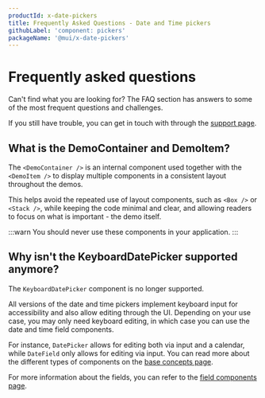 ```yaml
---
productId: x-date-pickers
title: Frequently Asked Questions - Date and Time pickers
githubLabel: 'component: pickers'
packageName: '@mui/x-date-pickers'
---
```


# Frequently asked questions

<p class="description">Can't find what you are looking for? The FAQ section has answers to some of the most frequent questions and challenges.</p>

If you still have trouble, you can get in touch with through the [support page](/x/introduction/support/).

## What is the DemoContainer and DemoItem?

The `<DemoContainer />` is an internal component used together with the `<DemoItem />` to display multiple components in a consistent layout throughout the demos.

This helps avoid the repeated use of layout components, such as `<Box />` or `<Stack />`, while keeping the code minimal and clear, and allowing readers to focus on what is important - the demo itself.

:::warn
You should never use these components in your application.
:::

## Why isn't the KeyboardDatePicker supported anymore?

The `KeyboardDatePicker` component is no longer supported.

All versions of the date and time pickers implement keyboard input for accessibility and also allow editing through the UI. Depending on your use case, you may only need keyboard editing, in which case you can use the date and time field components.

For instance, `DatePicker` allows for editing both via input and a calendar, while `DateField` only allows for editing via input. You can read more about the different types of components on the [base concepts page](/x/react-date-pickers/base-concepts/#other-components).

For more information about the fields, you can refer to the [field components page](/x/react-date-pickers/fields/).
